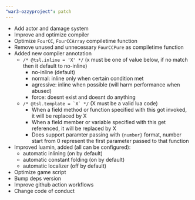 ```yaml
---
"war3-ozzyproject": patch
---
```


- Add actor and damage system
- Improve and optimize compiler
- Optimize `FourCC`, `FourCCArray` compiletime function
- Remove unused and unnecessary `FourCCPure` as compiletime function
- Added new compiler annotation
  - `/* @tsl.inline = 'X' */`
  (x must be one of value below, if no match then it default to no-inline)
    - no-inline (default)
    - normal: inline only when certain condition met
    - agressive: inline when possible (will harm performance when abused)
    - force: doesnt exist and doesnt do anything
  - ```/* @tsl.template = `X` */``` (X must be a valid lua code)
    - When a field method or function specified with this got invoked,
     it will be replaced by X
    - When a field member or variable specified with this get referenced,
      it will be replaced by X
    - Does support paramter passing with `{number}` format, number start from 0
      represent the first parameter passed to that function
- Improved luamin, added (all can be configured):
  - automatic inlining (on by default)
  - automatic constant folding (on by default)
  - automatic localizer (off by default)
- Optimize game script
- Bump deps version
- Improve github action workflows
- Change code of conduct
